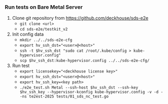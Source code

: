 ### Run tests on Bare Metal Server

1. Clone git repository from https://github.com/deckhouse/sds-e2e
    - `git clone <url>`
    - `cd sds-e2e/testkit_v2`
2. Init config data
    - `mkdir ../../sds-e2e-cfg`
    - `export hv_ssh_dst="<user>@<host>"`
    - `ssh -t $hv_ssh_dst "sudo cat /root/.kube/config > kube-hypervisor.config"`
    - `scp $hv_ssh_dst:kube-hypervisor.config ../../sds-e2e-cfg/`
3. Run test
    - `export licensekey="<deckhouse license key>"`
    - `export hv_ssh_dst="<user>@<host>"`
    - `export hv_ssh_key=<key path>`
    - `./e2e_test.sh Metal --ssh-host $hv_ssh_dst --ssh-key $hv_ssh_key --hypervisor-kconfig kube-hypervisor.config -v -d --ns te2est-2025 tests/01_sds_nc_test.go`

